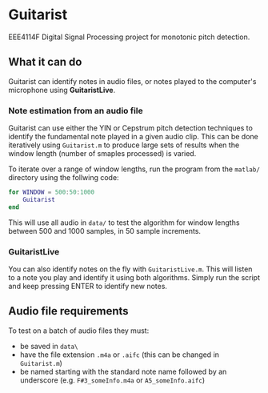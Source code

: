 # Guitarist
EEE4114F Digital Signal Processing project for monotonic pitch detection.

## What it can do
Guitarist can identify notes in audio files, or notes played to the computer's microphone using **GuitaristLive**.

### Note estimation from an audio file
Guitarist can use either the YIN or Cepstrum pitch detection techniques to identify the fundamental note played in a given audio clip. This can be done iteratively using `Guitarist.m` to produce large sets of results when the window length (number of smaples processed) is varied.

To iterate over a range of window lengths, run the program from the `matlab/` directory using the follwing code:
```matlab
for WINDOW = 500:50:1000
    Guitarist
end
```
This will use all audio in `data/` to test the algorithm for window lengths between 500 and 1000 samples, in 50 sample increments.

### GuitaristLive
You can also identify notes on the fly with `GuitaristLive.m`. This will listen to a note you play and identify it using both algorithms. Simply run the script and keep pressing ENTER to identify new notes.

## Audio file requirements
To test on a batch of audio files they must:
- be saved in `data\`
- have the file extension `.m4a` or `.aifc` (this can be changed in `Guitarist.m`)
- be named starting with the standard note name followed by an underscore (e.g. `F#3_someInfo.m4a` or `A5_someInfo.aifc`)
